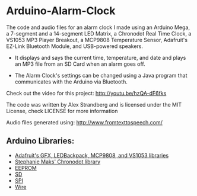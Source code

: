 # Arduino-Alarm-Clock

The code and audio files for an alarm clock I made using an Arduino Mega, a 7-segment and a 14-segment LED Matrix, a Chronodot Real Time Clock, a VS1053 MP3 Player Breakout, a MCP9808 Temperature Sensor, Adafruit's EZ-Link Bluetooth Module, and USB-powered speakers.

- It displays and says the current time, temperature, and date and plays an MP3 file from an SD Card when an alarm goes off.  

- The Alarm Clock's settings can be changed using a Java program that communicates with the Arduino via Bluetooth.  

Check out the video for this project:
http://youtu.be/hzQA-dF6fks

The code was written by Alex Strandberg and is licensed under the MIT License, check LICENSE for more information

Audio files generated using:
http://www.fromtexttospeech.com/

## Arduino Libraries:
- [Adafruit's GFX, LEDBackpack, MCP9808, and VS1053 libraries](https://github.com/adafruit)
- [Stephanie Maks' Chronodot library](https://github.com/Stephanie-Maks/Arduino-Chronodot)
- [EEPROM](http://arduino.cc/en/Reference/EEPROM)
- [SD](http://arduino.cc/en/Reference/SD)
- [SPI](http://arduino.cc/en/Reference/SPI)
- [Wire](http://arduino.cc/en/Reference/Wire)